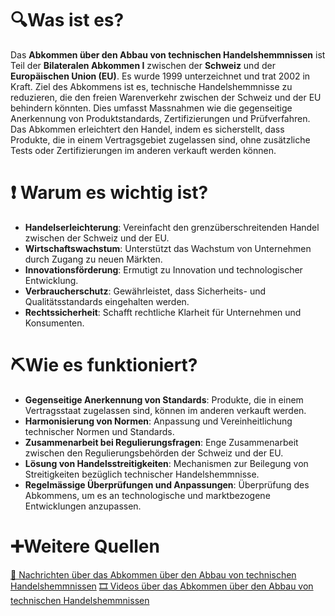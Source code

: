 # 🔍Was ist es?
Das **Abkommen über den Abbau von technischen Handelshemmnissen** ist Teil der **Bilateralen Abkommen I** zwischen der **Schweiz** und der **Europäischen Union (EU)**. Es wurde 1999 unterzeichnet und trat 2002 in Kraft. Ziel des Abkommens ist es, technische Handelshemmnisse zu reduzieren, die den freien Warenverkehr zwischen der Schweiz und der EU behindern könnten. Dies umfasst Massnahmen wie die gegenseitige Anerkennung von Produktstandards, Zertifizierungen und Prüfverfahren. Das Abkommen erleichtert den Handel, indem es sicherstellt, dass Produkte, die in einem Vertragsgebiet zugelassen sind, ohne zusätzliche Tests oder Zertifizierungen im anderen verkauft werden können.

# ❗ Warum es wichtig ist?
- **Handelserleichterung**: Vereinfacht den grenzüberschreitenden Handel zwischen der Schweiz und der EU.
- **Wirtschaftswachstum**: Unterstützt das Wachstum von Unternehmen durch Zugang zu neuen Märkten.
- **Innovationsförderung**: Ermutigt zu Innovation und technologischer Entwicklung.
- **Verbraucherschutz**: Gewährleistet, dass Sicherheits- und Qualitätsstandards eingehalten werden.
- **Rechtssicherheit**: Schafft rechtliche Klarheit für Unternehmen und Konsumenten.

# ⛏Wie es funktioniert?
- **Gegenseitige Anerkennung von Standards**: Produkte, die in einem Vertragsstaat zugelassen sind, können im anderen verkauft werden.
- **Harmonisierung von Normen**: Anpassung und Vereinheitlichung technischer Normen und Standards.
- **Zusammenarbeit bei Regulierungsfragen**: Enge Zusammenarbeit zwischen den Regulierungsbehörden der Schweiz und der EU.
- **Lösung von Handelsstreitigkeiten**: Mechanismen zur Beilegung von Streitigkeiten bezüglich technischer Handelshemmnisse.
- **Regelmässige Überprüfungen und Anpassungen**: Überprüfung des Abkommens, um es an technologische und marktbezogene Entwicklungen anzupassen.

# ➕Weitere Quellen
[📄 Nachrichten über das Abkommen über den Abbau von technischen Handelshemmnissen](https://www.google.com/search?q=Abkommen+%C3%BCber+den+Abbau+von+technischen+Handelshemmnissen&tbm=nws)
[🎞 Videos über das Abkommen über den Abbau von technischen Handelshemmnissen](https://www.google.com/search?q=Abkommen+%C3%BCber+den+Abbau+von+technischen+Handelshemmnissen&tbm=vid)